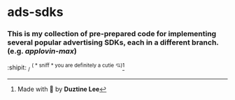 # ads-sdks

### This is my collection of pre-prepared code for implementing several popular advertising SDKs, each in a different branch. (e.g. _applovin-max_)

:shipit: <sub>/</sub> <sup>( \* sniff \* you are definitely a cutie 💘)</sup>[^1]
[^1]: Made with 💞 by **Duztine Lee**
